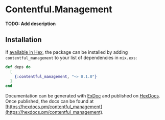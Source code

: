 # Contentful.Management

**TODO: Add description**

## Installation

If [available in Hex](https://hex.pm/docs/publish), the package can be installed
by adding `contentful_management` to your list of dependencies in `mix.exs`:

```elixir
def deps do
  [
    {:contentful_management, "~> 0.1.0"}
  ]
end
```

Documentation can be generated with [ExDoc](https://github.com/elixir-lang/ex_doc)
and published on [HexDocs](https://hexdocs.pm). Once published, the docs can
be found at [https://hexdocs.pm/contentful_management](https://hexdocs.pm/contentful_management).

